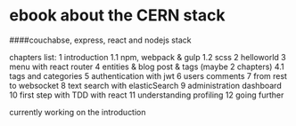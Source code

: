 # ebook about the CERN stack
####couchabse, express, react and nodejs stack

chapters list:
1 introduction
1.1 npm, webpack & gulp
1.2 scss
2 helloworld
3 menu with react router
4 entities & blog post & tags (maybe 2 chapters)
4.1 tags and categories
5 authentication with jwt
6 users comments
7 from rest to websocket
8 text search with elasticSearch
9 administration dashboard
10 first step with TDD with react
11 understanding profiling
12 going further

currently working on the introduction
